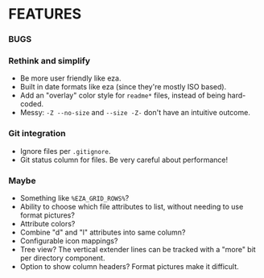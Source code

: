 # FEATURES

### BUGS

### Rethink and simplify
- Be more user friendly like eza.
- Built in date formats like eza (since they're mostly ISO based).
- Add an "overlay" color style for `readme*` files, instead of being hard-coded.
- Messy:  `-Z --no-size` and `--size -Z-` don't have an intuitive outcome.

### Git integration
- Ignore files per `.gitignore`.
- Git status column for files.  Be very careful about performance!

### Maybe
- Something like `%EZA_GRID_ROWS%`?
- Ability to choose which file attributes to list, without needing to use format pictures?
- Attribute colors?
- Combine "d" and "l" attributes into same column?
- Configurable icon mappings?
- Tree view?  The vertical extender lines can be tracked with a "more" bit per directory component.
- Option to show column headers?  Format pictures make it difficult.


